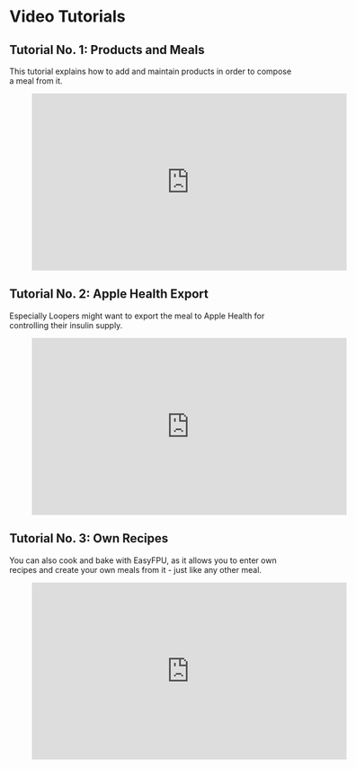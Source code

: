 # Video Tutorials

## Tutorial No. 1: Products and Meals

This tutorial explains how to add and maintain products in order to compose a meal from it.

<figure class="video_container">
  <iframe src="https://www.youtube.com/embed/Pv7SMzLj3kw" width="560" height="315" frameborder="0" allow="accelerometer; autoplay; clipboard-write; encrypted-media; gyroscope; picture-in-picture" allowfullscreen=""></iframe>
</figure>

## Tutorial No. 2: Apple Health Export

Especially Loopers might want to export the meal to Apple Health for controlling their insulin supply.

<figure class="video_container">
  <iframe src="https://www.youtube.com/embed/ml8okKMFiUA" width="560" height="315" frameborder="0" allow="accelerometer; autoplay; clipboard-write; encrypted-media; gyroscope; picture-in-picture" allowfullscreen=""></iframe>
</figure>

## Tutorial No. 3: Own Recipes

You can also cook and bake with EasyFPU, as it allows you to enter own recipes and create your own meals from it - just like any other meal.

<figure class="video_container">
  <iframe src="https://www.youtube.com/embed/_TGBJAxf2eE" width="560" height="315" frameborder="0" allow="accelerometer; autoplay; clipboard-write; encrypted-media; gyroscope; picture-in-picture" allowfullscreen=""></iframe>
</figure>
